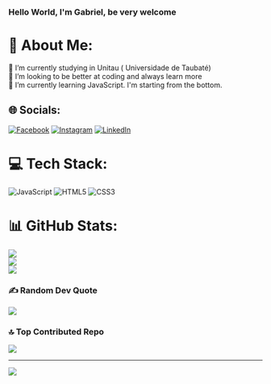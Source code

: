 ### Hello World, I'm Gabriel, be very welcome
# 💫 About Me:
🔭 I’m currently studying in Unitau ( Universidade de Taubaté)<br>👯 I’m looking to be better at coding and always learn more<br>🌱 I’m currently learning JavaScript. I'm starting from the bottom.<br>


## 🌐 Socials:
[![Facebook](https://img.shields.io/badge/Facebook-%231877F2.svg?logo=Facebook&logoColor=white)](https://facebook.com/gabrielpeixoto69) [![Instagram](https://img.shields.io/badge/Instagram-%23E4405F.svg?logo=Instagram&logoColor=white)](https://instagram.com/@gabxoto) [![LinkedIn](https://img.shields.io/badge/LinkedIn-%230077B5.svg?logo=linkedin&logoColor=white)](https://www.linkedin.com/in/gabriel-peixoto10) 

# 💻 Tech Stack:
![JavaScript](https://img.shields.io/badge/javascript-%23323330.svg?style=flat&logo=javascript&logoColor=%23F7DF1E) ![HTML5](https://img.shields.io/badge/html5-%23E34F26.svg?style=flat&logo=html5&logoColor=white) ![CSS3](https://img.shields.io/badge/css3-%231572B6.svg?style=flat&logo=css3&logoColor=white)
# 📊 GitHub Stats:
![](https://github-readme-stats.vercel.app/api?username=gabxoto&theme=ambient_gradient&hide_border=false&include_all_commits=true&count_private=true)<br/>
![](https://github-readme-streak-stats.herokuapp.com/?user=gabxoto&theme=ambient_gradient&hide_border=false)<br/>
![](https://github-readme-stats.vercel.app/api/top-langs/?username=gabxoto&theme=ambient_gradient&hide_border=false&include_all_commits=true&count_private=true&layout=compact)

### ✍️ Random Dev Quote
![](https://quotes-github-readme.vercel.app/api?type=horizontal&theme=radical)

### 🔝 Top Contributed Repo
![](https://github-contributor-stats.vercel.app/api?username=gabxoto&limit=5&theme=ambient_gradient&combine_all_yearly_contributions=true)

---
[![](https://visitcount.itsvg.in/api?id=gabxoto&icon=2&color=11)](https://visitcount.itsvg.in)
